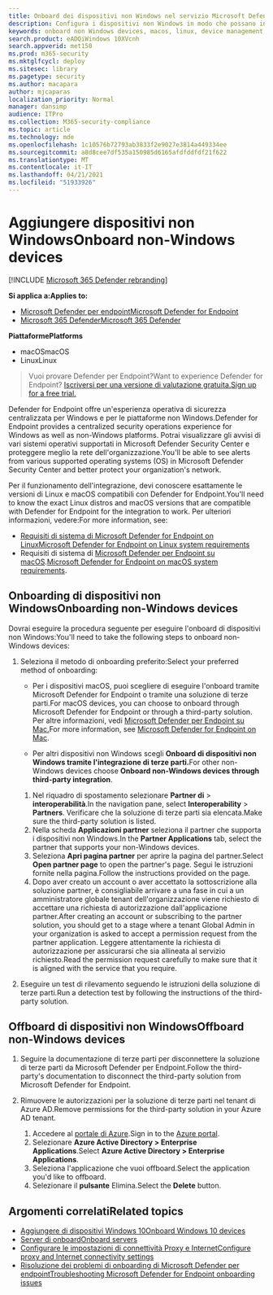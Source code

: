 ```yaml
---
title: Onboard dei dispositivi non Windows nel servizio Microsoft Defender for Endpoint
description: Configura i dispositivi non Windows in modo che possano inviare i dati del sensore al servizio Microsoft Defender for Endpoint.
keywords: onboard non Windows devices, macos, linux, device management, configure Microsoft Defender for Endpoint devices
search.product: eADQiWindows 10XVcnh
search.appverid: met150
ms.prod: m365-security
ms.mktglfcycl: deploy
ms.sitesec: library
ms.pagetype: security
ms.author: macapara
author: mjcaparas
localization_priority: Normal
manager: dansimp
audience: ITPro
ms.collection: M365-security-compliance
ms.topic: article
ms.technology: mde
ms.openlocfilehash: 1c10576b72793ab3833f2e9027e3814a449334ee
ms.sourcegitcommit: a8d8cee7df535a150985d6165afdfddfdf21f622
ms.translationtype: MT
ms.contentlocale: it-IT
ms.lasthandoff: 04/21/2021
ms.locfileid: "51933926"
---
```

# <a name="onboard-non-windows-devices"></a><span data-ttu-id="2369e-104">Aggiungere dispositivi non Windows</span><span class="sxs-lookup"><span data-stu-id="2369e-104">Onboard non-Windows devices</span></span>

[!INCLUDE [Microsoft 365 Defender rebranding](../../includes/microsoft-defender.md)]


<span data-ttu-id="2369e-105">**Si applica a:**</span><span class="sxs-lookup"><span data-stu-id="2369e-105">**Applies to:**</span></span>
- [<span data-ttu-id="2369e-106">Microsoft Defender per endpoint</span><span class="sxs-lookup"><span data-stu-id="2369e-106">Microsoft Defender for Endpoint</span></span>](https://go.microsoft.com/fwlink/p/?linkid=2154037)
- [<span data-ttu-id="2369e-107">Microsoft 365 Defender</span><span class="sxs-lookup"><span data-stu-id="2369e-107">Microsoft 365 Defender</span></span>](https://go.microsoft.com/fwlink/?linkid=2118804)

<span data-ttu-id="2369e-108">**Piattaforme**</span><span class="sxs-lookup"><span data-stu-id="2369e-108">**Platforms**</span></span>
- <span data-ttu-id="2369e-109">macOS</span><span class="sxs-lookup"><span data-stu-id="2369e-109">macOS</span></span>
- <span data-ttu-id="2369e-110">Linux</span><span class="sxs-lookup"><span data-stu-id="2369e-110">Linux</span></span>

><span data-ttu-id="2369e-111">Vuoi provare Defender per Endpoint?</span><span class="sxs-lookup"><span data-stu-id="2369e-111">Want to experience Defender for Endpoint?</span></span> [<span data-ttu-id="2369e-112">Iscriversi per una versione di valutazione gratuita.</span><span class="sxs-lookup"><span data-stu-id="2369e-112">Sign up for a free trial.</span></span>](https://www.microsoft.com/microsoft-365/windows/microsoft-defender-atp?ocid=docs-wdatp-nonwindows-abovefoldlink) 

<span data-ttu-id="2369e-113">Defender for Endpoint offre un'esperienza operativa di sicurezza centralizzata per Windows e per le piattaforme non Windows.</span><span class="sxs-lookup"><span data-stu-id="2369e-113">Defender for Endpoint provides a centralized security operations experience for Windows as well as non-Windows platforms.</span></span> <span data-ttu-id="2369e-114">Potrai visualizzare gli avvisi di vari sistemi operativi supportati in Microsoft Defender Security Center e proteggere meglio la rete dell'organizzazione.</span><span class="sxs-lookup"><span data-stu-id="2369e-114">You'll be able to see alerts from various supported operating systems (OS) in Microsoft Defender Security Center and better protect your organization's network.</span></span> 

<span data-ttu-id="2369e-115">Per il funzionamento dell'integrazione, devi conoscere esattamente le versioni di Linux e macOS compatibili con Defender for Endpoint.</span><span class="sxs-lookup"><span data-stu-id="2369e-115">You'll need to know the exact Linux distros and macOS versions that are compatible with Defender for Endpoint for the integration to work.</span></span> <span data-ttu-id="2369e-116">Per ulteriori informazioni, vedere:</span><span class="sxs-lookup"><span data-stu-id="2369e-116">For more information, see:</span></span>
- [<span data-ttu-id="2369e-117">Requisiti di sistema di Microsoft Defender for Endpoint on Linux</span><span class="sxs-lookup"><span data-stu-id="2369e-117">Microsoft Defender for Endpoint on Linux system requirements</span></span>](microsoft-defender-endpoint-linux.md#system-requirements)  
- <span data-ttu-id="2369e-118">Requisiti di sistema di [Microsoft Defender per Endpoint su macOS](microsoft-defender-endpoint-mac.md#system-requirements).</span><span class="sxs-lookup"><span data-stu-id="2369e-118">[Microsoft Defender for Endpoint on macOS system requirements](microsoft-defender-endpoint-mac.md#system-requirements).</span></span>

## <a name="onboarding-non-windows-devices"></a><span data-ttu-id="2369e-119">Onboarding di dispositivi non Windows</span><span class="sxs-lookup"><span data-stu-id="2369e-119">Onboarding non-Windows devices</span></span>
<span data-ttu-id="2369e-120">Dovrai eseguire la procedura seguente per eseguire l'onboard di dispositivi non Windows:</span><span class="sxs-lookup"><span data-stu-id="2369e-120">You'll need to take the following steps to onboard non-Windows devices:</span></span>
1. <span data-ttu-id="2369e-121">Seleziona il metodo di onboarding preferito:</span><span class="sxs-lookup"><span data-stu-id="2369e-121">Select your preferred method of onboarding:</span></span>

   - <span data-ttu-id="2369e-122">Per i dispositivi macOS, puoi scegliere di eseguire l'onboard tramite Microsoft Defender for Endpoint o tramite una soluzione di terze parti.</span><span class="sxs-lookup"><span data-stu-id="2369e-122">For macOS devices, you can choose to onboard through Microsoft Defender for Endpoint or through a third-party solution.</span></span> <span data-ttu-id="2369e-123">Per altre informazioni, vedi [Microsoft Defender per Endpoint su Mac.](https://docs.microsoft.com/microsoft-365/security/defender-endpoint/microsoft-defender-endpoint-mac)</span><span class="sxs-lookup"><span data-stu-id="2369e-123">For more information, see [Microsoft Defender for Endpoint on Mac](https://docs.microsoft.com/microsoft-365/security/defender-endpoint/microsoft-defender-endpoint-mac).</span></span>

   - <span data-ttu-id="2369e-124">Per altri dispositivi non Windows scegli **Onboard di dispositivi non Windows tramite l'integrazione di terze parti.**</span><span class="sxs-lookup"><span data-stu-id="2369e-124">For other non-Windows devices choose **Onboard non-Windows devices through third-party integration**.</span></span>   
    1. <span data-ttu-id="2369e-125">Nel riquadro di spostamento selezionare **Partner di**  >  **interoperabilità**.</span><span class="sxs-lookup"><span data-stu-id="2369e-125">In the navigation pane, select **Interoperability** > **Partners**.</span></span> <span data-ttu-id="2369e-126">Verificare che la soluzione di terze parti sia elencata.</span><span class="sxs-lookup"><span data-stu-id="2369e-126">Make sure the third-party solution is listed.</span></span>
    2. <span data-ttu-id="2369e-127">Nella scheda **Applicazioni partner** seleziona il partner che supporta i dispositivi non Windows.</span><span class="sxs-lookup"><span data-stu-id="2369e-127">In the **Partner Applications** tab, select the partner that supports your non-Windows devices.</span></span>
    3. <span data-ttu-id="2369e-128">Seleziona **Apri pagina partner** per aprire la pagina del partner.</span><span class="sxs-lookup"><span data-stu-id="2369e-128">Select **Open partner page** to open the partner's page.</span></span> <span data-ttu-id="2369e-129">Segui le istruzioni fornite nella pagina.</span><span class="sxs-lookup"><span data-stu-id="2369e-129">Follow the instructions provided on the page.</span></span>
    4. <span data-ttu-id="2369e-130">Dopo aver creato un account o aver accettato la sottoscrizione alla soluzione partner, è consigliabile arrivare a una fase in cui a un amministratore globale tenant dell'organizzazione viene richiesto di accettare una richiesta di autorizzazione dall'applicazione partner.</span><span class="sxs-lookup"><span data-stu-id="2369e-130">After creating an account or subscribing to the partner solution, you should get to a stage where a tenant Global Admin in your organization is asked to accept a permission request from the partner application.</span></span> <span data-ttu-id="2369e-131">Leggere attentamente la richiesta di autorizzazione per assicurarsi che sia allineata al servizio richiesto.</span><span class="sxs-lookup"><span data-stu-id="2369e-131">Read the permission request carefully to make sure that it is aligned with the service that you require.</span></span> 

        
2. <span data-ttu-id="2369e-132">Eseguire un test di rilevamento seguendo le istruzioni della soluzione di terze parti.</span><span class="sxs-lookup"><span data-stu-id="2369e-132">Run a detection test by following the instructions of the third-party solution.</span></span>

## <a name="offboard-non-windows-devices"></a><span data-ttu-id="2369e-133">Offboard di dispositivi non Windows</span><span class="sxs-lookup"><span data-stu-id="2369e-133">Offboard non-Windows devices</span></span>

1. <span data-ttu-id="2369e-134">Seguire la documentazione di terze parti per disconnettere la soluzione di terze parti da Microsoft Defender per Endpoint.</span><span class="sxs-lookup"><span data-stu-id="2369e-134">Follow the third-party's documentation to disconnect the third-party solution from Microsoft Defender for Endpoint.</span></span>

2. <span data-ttu-id="2369e-135">Rimuovere le autorizzazioni per la soluzione di terze parti nel tenant di Azure AD.</span><span class="sxs-lookup"><span data-stu-id="2369e-135">Remove permissions for the third-party solution in your Azure AD tenant.</span></span>
   1. <span data-ttu-id="2369e-136">Accedere al [portale di Azure](https://portal.azure.com).</span><span class="sxs-lookup"><span data-stu-id="2369e-136">Sign in to the [Azure portal](https://portal.azure.com).</span></span>
   2. <span data-ttu-id="2369e-137">Selezionare **Azure Active Directory > Enterprise Applications**.</span><span class="sxs-lookup"><span data-stu-id="2369e-137">Select **Azure Active Directory > Enterprise Applications**.</span></span>
   3. <span data-ttu-id="2369e-138">Seleziona l'applicazione che vuoi offboard.</span><span class="sxs-lookup"><span data-stu-id="2369e-138">Select the application you'd like to offboard.</span></span>
   4. <span data-ttu-id="2369e-139">Selezionare il **pulsante** Elimina.</span><span class="sxs-lookup"><span data-stu-id="2369e-139">Select the **Delete** button.</span></span>


## <a name="related-topics"></a><span data-ttu-id="2369e-140">Argomenti correlati</span><span class="sxs-lookup"><span data-stu-id="2369e-140">Related topics</span></span>
- [<span data-ttu-id="2369e-141">Aggiungere di dispositivi Windows 10</span><span class="sxs-lookup"><span data-stu-id="2369e-141">Onboard Windows 10 devices</span></span>](configure-endpoints.md)
- [<span data-ttu-id="2369e-142">Server di onboard</span><span class="sxs-lookup"><span data-stu-id="2369e-142">Onboard servers</span></span>](configure-server-endpoints.md)
- [<span data-ttu-id="2369e-143">Configurare le impostazioni di connettività Proxy e Internet</span><span class="sxs-lookup"><span data-stu-id="2369e-143">Configure proxy and Internet connectivity settings</span></span>](configure-proxy-internet.md)
- [<span data-ttu-id="2369e-144">Risoluzione dei problemi di onboarding di Microsoft Defender per endpoint</span><span class="sxs-lookup"><span data-stu-id="2369e-144">Troubleshooting Microsoft Defender for Endpoint onboarding issues</span></span>](troubleshoot-onboarding.md)
